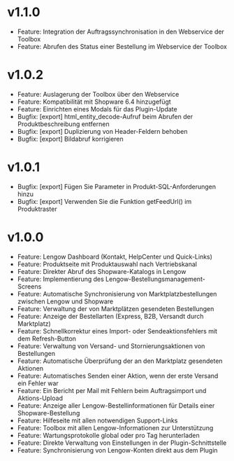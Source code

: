 # v1.1.0
- Feature: Integration der Auftragssynchronisation in den Webservice der Toolbox
- Feature: Abrufen des Status einer Bestellung im Webservice der Toolbox

# v1.0.2
- Feature: Auslagerung der Toolbox über den Webservice
- Feature: Kompatibilität mit Shopware 6.4 hinzugefügt
- Feature: Einrichten eines Modals für das Plugin-Update
- Bugfix: [export] html_entity_decode-Aufruf beim Abrufen der Produktbeschreibung entfernen
- Bugfix: [export] Duplizierung von Header-Feldern behoben
- Bugfix: [export] Bildabruf korrigieren

# v1.0.1
- Bugfix: [export] Fügen Sie Parameter in Produkt-SQL-Anforderungen hinzu
- Bugfix: [export] Verwenden Sie die Funktion getFeedUrl() im Produktraster

# v1.0.0
- Feature: Lengow Dashboard (Kontakt, HelpCenter und Quick-Links)
- Feature: Produktseite mit Produktauswahl nach Vertriebskanal
- Feature: Direkter Abruf des Shopware-Katalogs in Lengow
- Feature: Implementierung des Lengow-Bestellungsmanagement-Screens
- Feature: Automatische Synchronisierung von Marktplatzbestellungen zwischen Lengow und Shopware
- Feature: Verwaltung der von Marktplätzen gesendeten Bestellungen
- Feature: Anzeige der Bestellarten (Express, B2B, Versandt durch Marktplatz)
- Feature: Schnellkorrektur eines Import- oder Sendeaktionsfehlers mit dem Refresh-Button
- Feature: Verwaltung von Versand- und Stornierungsaktionen von Bestellungen
- Feature: Automatische Überprüfung der an den Marktplatz gesendeten Aktionen
- Feature: Automatisches Senden einer Aktion, wenn der erste Versand ein Fehler war
- Feature: Ein Bericht per Mail mit Fehlern beim Auftragsimport und Aktions-Upload
- Feature: Anzeige aller Lengow-Bestellinformationen für Details einer Shopware-Bestellung
- Feature: Hilfeseite mit allen notwendigen Support-Links
- Feature: Toolbox mit allen Lengow-Informationen zur Unterstützung
- Feature: Wartungsprotokolle global oder pro Tag herunterladen
- Feature: Direkte Verwaltung von Einstellungen in der Plugin-Schnittstelle
- Feature: Synchronisierung von Lengow-Konten direkt aus dem Plugin
